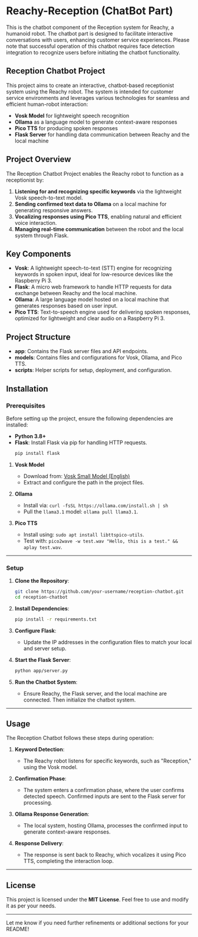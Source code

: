 # Reachy-Reception (ChatBot Part)

This is the chatbot component of the Reception system for Reachy, a humanoid robot. The chatbot part is designed to facilitate interactive conversations with users, enhancing customer service experiences. Please note that successful operation of this chatbot requires face detection integration to recognize users before initiating the chatbot functionality.

## Reception Chatbot Project

This project aims to create an interactive, chatbot-based receptionist system using the Reachy robot. The system is intended for customer service environments and leverages various technologies for seamless and efficient human-robot interaction:
- **Vosk Model** for lightweight speech recognition
- **Ollama** as a language model to generate context-aware responses
- **Pico TTS** for producing spoken responses
- **Flask Server** for handling data communication between Reachy and the local machine

## Project Overview

The Reception Chatbot Project enables the Reachy robot to function as a receptionist by:
1. **Listening for and recognizing specific keywords** via the lightweight Vosk speech-to-text model.
2. **Sending confirmed text data to Ollama** on a local machine for generating responsive answers.
3. **Vocalizing responses using Pico TTS**, enabling natural and efficient voice interaction.
4. **Managing real-time communication** between the robot and the local system through Flask.

## Key Components

- **Vosk**: A lightweight speech-to-text (STT) engine for recognizing keywords in spoken input, ideal for low-resource devices like the Raspberry Pi 3.
- **Flask**: A micro web framework to handle HTTP requests for data exchange between Reachy and the local machine.
- **Ollama**: A large language model hosted on a local machine that generates responses based on user input.
- **Pico TTS**: Text-to-speech engine used for delivering spoken responses, optimized for lightweight and clear audio on a Raspberry Pi 3.

## Project Structure

- **app**: Contains the Flask server files and API endpoints.
- **models**: Contains files and configurations for Vosk, Ollama, and Pico TTS.
- **scripts**: Helper scripts for setup, deployment, and configuration.

## Installation

### Prerequisites
Before setting up the project, ensure the following dependencies are installed:

- **Python 3.8+**
- **Flask**: Install Flask via pip for handling HTTP requests.
    ```bash
    pip install flask
    ```
1. **Vosk Model**
   - Download from: [Vosk Small Model (English)](https://alphacephei.com/vosk/models/vosk-model-small-en-us-0.15.zip)
   - Extract and configure the path in the project files.

2. **Ollama**
   - Install via: `curl -fsSL https://ollama.com/install.sh | sh`
   - Pull the `llama3.1` model: `ollama pull llama3.1`.

3. **Pico TTS**
   - Install using: `sudo apt install libttspico-utils`.
   - Test with: `pico2wave -w test.wav "Hello, this is a test." && aplay test.wav`.
---

### Setup

1. **Clone the Repository**:
    ```bash
    git clone https://github.com/your-username/reception-chatbot.git
    cd reception-chatbot
    ```

2. **Install Dependencies**:
    ```bash
    pip install -r requirements.txt
    ```

3. **Configure Flask**:
   - Update the IP addresses in the configuration files to match your local and server setup.

4. **Start the Flask Server**:
    ```bash
    python app/server.py
    ```

5. **Run the Chatbot System**:
   - Ensure Reachy, the Flask server, and the local machine are connected. Then initialize the chatbot system.

---

## Usage

The Reception Chatbot follows these steps during operation:

1. **Keyword Detection**: 
   - The Reachy robot listens for specific keywords, such as "Reception," using the Vosk model.
   
2. **Confirmation Phase**:
   - The system enters a confirmation phase, where the user confirms detected speech. Confirmed inputs are sent to the Flask server for processing.

3. **Ollama Response Generation**:
   - The local system, hosting Ollama, processes the confirmed input to generate context-aware responses.

4. **Response Delivery**:
   - The response is sent back to Reachy, which vocalizes it using Pico TTS, completing the interaction loop.

---


## License

This project is licensed under the **MIT License**. Feel free to use and modify it as per your needs.

---

Let me know if you need further refinements or additional sections for your README!
